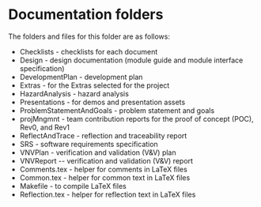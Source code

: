 # Documentation folders

The folders and files for this folder are as follows:

- Checklists - checklists for each document
- Design - design documentation (module guide and module interface specification)
- DevelopmentPlan - development plan
- Extras - for the Extras selected for the project
- HazardAnalysis - hazard analysis
- Presentations - for demos and presentation assets
- ProblemStatementAndGoals - problem statement and goals
- projMngmnt - team contribution reports for the proof of concept (POC), Rev0, and Rev1
- ReflectAndTrace - reflection and traceability report
- SRS - software requirements specification
- VNVPlan - verification and validation (V&V) plan
- VNVReport -- verification and validation (V&V) report
- Comments.tex - helper for comments in LaTeX files
- Common.tex - helper for common text in LaTeX files
- Makefile - to compile LaTeX files
- Reflection.tex - helper for reflection text in LaTeX files
